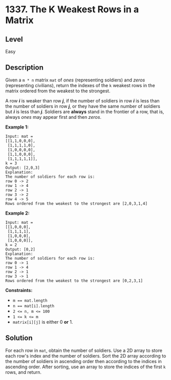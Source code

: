 # 1337. The K Weakest Rows in a Matrix
## Level
Easy

## Description
Given a `m * n` matrix `mat` of *ones* (representing soldiers) and *zeros* (representing civilians), return the indexes of the `k` weakest rows in the matrix ordered from the weakest to the strongest.

A row ***i*** is weaker than row ***j***, if the number of soldiers in row ***i*** is less than the number of soldiers in row ***j***, or they have the same number of soldiers but ***i*** is less than ***j***. Soldiers are **always** stand in the frontier of a row, that is, always *ones* may appear first and then *zeros*.

**Example 1:**
```
Input: mat = 
[[1,1,0,0,0],
 [1,1,1,1,0],
 [1,0,0,0,0],
 [1,1,0,0,0],
 [1,1,1,1,1]], 
k = 3
Output: [2,0,3]
Explanation: 
The number of soldiers for each row is: 
row 0 -> 2 
row 1 -> 4 
row 2 -> 1 
row 3 -> 2 
row 4 -> 5 
Rows ordered from the weakest to the strongest are [2,0,3,1,4]
```
**Example 2:**
```
Input: mat = 
[[1,0,0,0],
 [1,1,1,1],
 [1,0,0,0],
 [1,0,0,0]], 
k = 2
Output: [0,2]
Explanation: 
The number of soldiers for each row is: 
row 0 -> 1 
row 1 -> 4 
row 2 -> 1 
row 3 -> 1 
Rows ordered from the weakest to the strongest are [0,2,3,1]
```

**Constraints:**

* `m == mat.length`
* `n == mat[i].length`
* `2 <= n, m <= 100`
* `1 <= k <= m`
* `matrix[i][j]` is either 0 **or** 1.

## Solution
For each row in `mat`, obtain the number of soldiers. Use a 2D array to store each row's index and the number of soldiers. Sort the 2D array according to the number of soldiers in ascending order then according to the indices in ascending order. After sorting, use an array to store the indices of the first `k` rows, and return.
